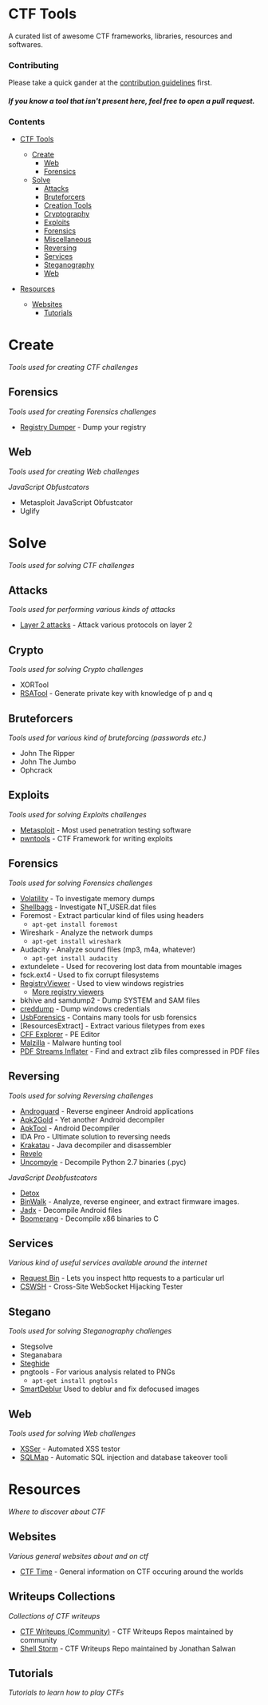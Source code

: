 # CTF Tools

A curated list of awesome CTF frameworks, libraries, resources and softwares.

### Contributing

Please take a quick gander at the [contribution guidelines](https://github.com/apsdehal/ctf-tools/CONTRIBUTING.md) first.

#### _If you know a tool that isn't present here, feel free to open a pull request._

### Contents

- [CTF Tools](#ctf-tools)
  - [Create](#create)
    - [Web](#create-web)
    - [Forensics](#create-forensics)
  - [Solve](#solve)
    - [Attacks](#solve-attacks)
    - [Bruteforcers](#solve-bruteforcers)
    - [Creation Tools](#solve-create)
    - [Cryptography](#solve-crypto)
    - [Exploits](#solve-exploits)
    - [Forensics](#solve-forensics)
    - [Miscellaneous](#solve-misc)
    - [Reversing](#solve-reversing)
    - [Services](#solve-services)
    - [Steganography](#solve-stegano)
    - [Web](#solve-web)

- [Resources](#resources)
  - [Websites](#resources-websites)
    - [Tutorials](#resources-tutorials)


# Create

*Tools used for creating CTF challenges*

## Forensics

*Tools used for creating Forensics challenges*

- [Registry Dumper](http://www.kahusecurity.com/tools/RegistryDumper_v0.1.zip) - Dump your registry

## Web

*Tools used for creating Web challenges*

*JavaScript Obfustcators*

- Metasploit JavaScript Obfustcator
- Uglify


# Solve

*Tools used for solving CTF challenges*

## Attacks

*Tools used for performing various kinds of attacks*

- [Layer 2 attacks](https://github.com/tomac/yersinia) - Attack various protocols on layer 2

## Crypto

*Tools used for solving Crypto challenges*

- XORTool
- [RSATool](https://github.com/ius/rsatool) - Generate private key with knowledge of p and q

## Bruteforcers

*Tools used for various kind of bruteforcing (passwords etc.)*

- John The Ripper
- John The Jumbo
- Ophcrack

## Exploits

*Tools used for solving Exploits challenges*

- [Metasploit](http://www.metasploit.com/) - Most used penetration testing software
- [pwntools](https://github.com/Gallopsled/pwntools) - CTF Framework for writing exploits

## Forensics

*Tools used for solving Forensics challenges*

- [Volatility](https://github.com/volatilityfoundation/volatility) - To investigate memory dumps
- [Shellbags](https://github.com/williballenthin/shellbags) - Investigate NT\_USER.dat files
- Foremost - Extract particular kind of files using headers
  - `apt-get install foremost`
- Wireshark - Analyze the network dumps
  - `apt-get install wireshark`
- Audacity - Analyze sound files (mp3, m4a, whatever)
  - `apt-get install audacity`
- extundelete - Used for recovering lost data from mountable images
- fsck.ext4 - Used to fix corrupt filesystems
- [RegistryViewer](http://www.gaijin.at/en/getitpage.php?id=regview) - Used to view windows registries
  - [More registry viewers](http://www.forensicswiki.org/wiki/Windows_Registry)
- bkhive and samdump2 - Dump SYSTEM and SAM files
- [creddump](https://code.google.com/p/creddump/) - Dump windows credentials
- [UsbForensics](http://www.forensicswiki.org/wiki/USB_History_Viewing) - Contains many tools for usb forensics
- [ResourcesExtract] - Extract various filetypes from exes
- [CFF Explorer](http://www.ntcore.com/exsuite.php) - PE Editor
- [Malzilla](http://malzilla.sourceforge.net/) - Malware hunting tool
- [PDF Streams Inflater](http://malzilla.sourceforge.net/downloads.html) - Find and extract zlib files compressed in PDF files

## Reversing

*Tools used for solving Reversing challenges*

- [Androguard](https://github.com/androguard/androguard) - Reverse engineer Android applications
- [Apk2Gold](https://github.com/lxdvs/apk2gold) - Yet another Android decompiler
- [ApkTool](http://ibotpeaches.github.io/Apktool/) - Android Decompiler
- IDA Pro - Ultimate solution to reversing needs
- [Krakatau](https://github.com/Storyyeller/Krakatau) - Java decompiler and disassembler
- [Revelo](http://www.kahusecurity.com/tools/Revelo_v0.6.zip)
- [Uncompyle](https://github.com/williballenthin/shellbags) - Decompile Python 2.7 binaries (.pyc)

*JavaScript Deobfustcators*

- [Detox](http://relentless-coding.org/projects/jsdetox/install)
- [BinWalk](https://github.com/devttys0/binwalk) - Analyze, reverse engineer, and extract firmware images.
- [Jadx](https://github.com/skylot/jadx) - Decompile Android files
- [Boomerang](https://github.com/nemerle/boomerang) - Decompile x86 binaries to C

## Services

*Various kind of useful services available around the internet*

- [Request Bin](http://requestb.in/) - Lets you inspect http requests to a particular url
- [CSWSH](http://ironwasp.org/cswsh.html) - Cross-Site WebSocket Hijacking Tester

## Stegano

*Tools used for solving Steganography challenges*

- Stegsolve
- Steganabara
- [Steghide](http://steghide.sourceforge.net/)
- pngtools - For various analysis related to PNGs
  - `apt-get install pngtools`
- [SmartDeblur](https://github.com/Y-Vladimir/SmartDeblur) Used to deblur and fix defocused images

## Web

*Tools used for solving Web challenges*

- [XSSer](http://xsser.sourceforge.net/) - Automated XSS testor
- [SQLMap](https://github.com/sqlmapproject/sqlmap) - Automatic SQL injection and database takeover tooli


# Resources

*Where to discover about CTF*

## Websites

*Various general websites about and on ctf*

- [CTF Time](https://ctftime.org/) - General information on CTF occuring around the worlds

## Writeups Collections

*Collections of CTF writeups*

- [CTF Writeups (Community)](https://github.com/ctfs/) - CTF Writeups Repos maintained by community
- [Shell Storm](shell-storm.org/repo/CTF/) - CTF Writeups Repo maintained by Jonathan Salwan

## Tutorials

*Tutorials to learn how to play CTFs*
